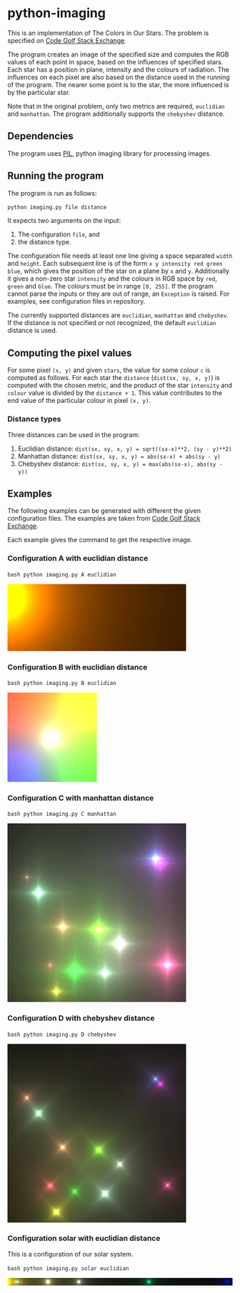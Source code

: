 # python-imaging

This is an implementation of The Colors in Our Stars. The problem is specified on [Code Golf Stack Exchange](http://codegolf.stackexchange.com/questions/53124/the-colors-in-our-stars).

The program creates an image of the specified size and computes the RGB values of each point in space, based on the influences of specified stars. Each star has a position in plane, intensity and the colours of radiation. The influences on each pixel are also based on the distance used in the running of the program. The nearer some point is to the star, the more influenced is by the particular star.

Note that in the original problem, only two metrics are required, `euclidian` and `manhattan`. The program additionally supports the `chebyshev` distance.

## Dependencies

The program uses [PIL](http://www.pythonware.com/products/pil/), python imaging library for processing images.

## Running the program

The program is run as follows:

```bash
python imaging.py file distance
```

It expects two arguments on the input:

1. The configuration `file`, and
2. the distance type.

The configuration file needs at least one line giving a space separated `width` and `height`. Each subsequent line is of the form `x y intensity red green blue`, which gives the position of the star on a plane by `x` and `y`. Additionally it gives a non-zero star `intensity` and the colours in RGB space by `red`, `green` and `blue`. The colours must be in range `[0, 255]`. If the program cannot parse the inputs or they are out of range, an `Exception` is raised. For examples, see configuration files in repository.

The currently supported distances are `euclidian`, `manhattan` and `chebyshev`. If the distance is not specified or not recognized, the default `euclidian` distance is used.

## Computing the pixel values

For some pixel `(x, y)` and given `stars`, the value for some colour `c` is computed as follows. For each star the `distance` (`dist(sx, sy, x, y)`) is computed with the chosen metric, and the product of the star `intensity` and `colour` value is divided by the `distance + 1`. This value contributes to the end value of the particular colour in pixel `(x, y)`.

### Distance types

Three distances can be used in the program:

1. Euclidian distance: `dist(sx, sy, x, y) = sqrt((sx-x)**2, (sy - y)**2)`
2. Manhattan distance: `dist(sx, sy, x, y) = abs(sx-x) + abs(sy - y)`
3. Chebyshev distance: `dist(sx, sy, x, y) = max(abs(sx-x), abs(sy - y))`

## Examples

The following examples can be generated with different the given configuration files. The examples are taken from [Code Golf Stack Exchange](http://codegolf.stackexchange.com/questions/53124/the-colors-in-our-stars).

Each example gives the command to get the respective image.

### Configuration A with euclidian distance

``bash
python imaging.py A euclidian
``

![alt text](https://raw.githubusercontent.com/nejctrdin/python-imaging/master/images/A.jpg "Configuration A with euclidian distance")

### Configuration B with euclidian distance

``bash
python imaging.py B euclidian
``

![alt text](https://raw.githubusercontent.com/nejctrdin/python-imaging/master/images/B.jpg "Configuration B with euclidian distance")

### Configuration C with manhattan distance

``bash
python imaging.py C manhattan
``

![alt text](https://raw.githubusercontent.com/nejctrdin/python-imaging/master/images/C.jpg "Configuration C with manhattan distance")

### Configuration D with chebyshev distance

``bash
python imaging.py D chebyshev
``

![alt text](https://raw.githubusercontent.com/nejctrdin/python-imaging/master/images/D.jpg "Configuration D with chebyshev distance")

### Configuration solar with euclidian distance

This is a configuration of our solar system.

``bash
python imaging.py solar euclidian
``

![alt text](https://raw.githubusercontent.com/nejctrdin/python-imaging/master/images/solar.jpg "Configuration earth with euclidian distance")
